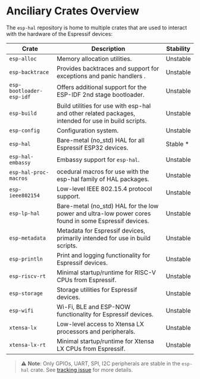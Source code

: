 # Anciliary Crates Overview

The `esp-hal` repository is home to multiple crates that are used to interact with the hardware of the Espressif devices:

| Crate                    | Description                                                                                          | Stability |
| ------------------------ | ---------------------------------------------------------------------------------------------------- | --------- |
| `esp-alloc`              | Memory allocation utilities.                                                                         | Unstable  |
| `esp-backtrace`          | Provides backtraces and support for exceptions and panic handlers .                                  | Unstable  |
| `esp-bootloader-esp-idf` | Offers additional support for the ESP-IDF 2nd stage bootloader.                                      | Unstable  |
| `esp-build`              | Build utilities for use with esp-hal and other related packages, intended for use in build scripts.  | Unstable  |
| `esp-config`             | Configuration system.                                                                                | Unstable  |
| `esp-hal`                | Bare-metal (no_std) HAL for all Espressif ESP32 devices.                                             | Stable *  |
| `esp-hal-embassy`        | Embassy support for `esp-hal`.                                                                       | Unstable  |
| `esp-hal-proc-macros`    | ocedural macros for use with the esp-hal family of HAL packages.                                     | Unstable  |
| `esp-ieee802154`         | Low-level IEEE 802.15.4 protocol support.                                                            | Unstable  |
| `esp-lp-hal`             | Bare-metal (no_std) HAL for the low power and ultra-low power cores found in some Espressif devices. | Unstable  |
| `esp-metadata`           | Metadata for Espressif devices, primarily intended for use in build scripts.                         | Unstable  |
| `esp-println`            | Print and logging functionality for Espressif devices.                                               | Unstable  |
| `esp-riscv-rt`           | Minimal startup/runtime for RISC-V CPUs from Espressif.                                              | Unstable  |
| `esp-storage`            | Storage utilities for Espressif devices.                                                             | Unstable  |
| `esp-wifi`               | Wi-Fi, BLE and ESP-NOW functionality for Espressif devices.                                          | Unstable  |
| `xtensa-lx`              | Low-level access to Xtensa LX processors and peripherals.                                            | Unstable  |
| `xtensa-lx-rt`           | Minimal startup/runtime for Xtensa LX CPUs from Espressif.                                           | Unstable  |

> ⚠️ **Note**: Only GPIOs, UART, SPI, I2C peripherals are stable in the `esp-hal` crate. See [tracking issue][tracking-issue] for more details.

[tracking-issue]: https://github.com/esp-rs/esp-hal/issues/2491
